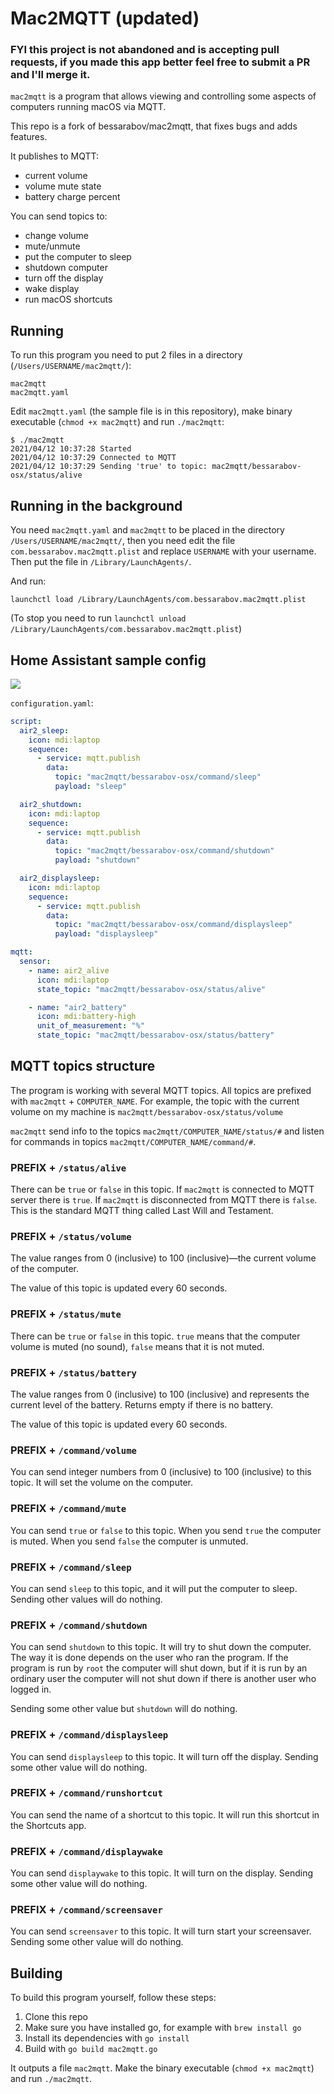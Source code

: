 # Mac2MQTT (updated)

### FYI this project is not abandoned and is accepting pull requests, if you made this app better feel free to submit a PR and I'll merge it.

`mac2mqtt` is a program that allows viewing and controlling some aspects of computers running macOS via MQTT.

This repo is a fork of bessarabov/mac2mqtt, that fixes bugs and adds features.

It publishes to MQTT:

 * current volume
 * volume mute state
 * battery charge percent


You can send topics to:

 * change volume
 * mute/unmute
 * put the computer to sleep
 * shutdown computer
 * turn off the display
 * wake display
 * run macOS shortcuts

## Running

To run this program you need to put 2 files in a directory (`/Users/USERNAME/mac2mqtt/`):

    mac2mqtt
    mac2mqtt.yaml

Edit `mac2mqtt.yaml` (the sample file is in this repository), make binary executable (`chmod +x mac2mqtt`) and run `./mac2mqtt`:

    $ ./mac2mqtt
    2021/04/12 10:37:28 Started
    2021/04/12 10:37:29 Connected to MQTT
    2021/04/12 10:37:29 Sending 'true' to topic: mac2mqtt/bessarabov-osx/status/alive

## Running in the background

You need `mac2mqtt.yaml` and `mac2mqtt` to be placed in the directory `/Users/USERNAME/mac2mqtt/`,
then you need edit the file `com.bessarabov.mac2mqtt.plist`
and replace `USERNAME` with your username. Then put the file in `/Library/LaunchAgents/`.


And run:

    launchctl load /Library/LaunchAgents/com.bessarabov.mac2mqtt.plist

(To stop you need to run `launchctl unload /Library/LaunchAgents/com.bessarabov.mac2mqtt.plist`)

## Home Assistant sample config

![](https://user-images.githubusercontent.com/47263/114361105-753c4200-9b7e-11eb-833c-c26a2b7d0e00.png)

`configuration.yaml`:

```yaml
script:
  air2_sleep:
    icon: mdi:laptop
    sequence:
      - service: mqtt.publish
        data:
          topic: "mac2mqtt/bessarabov-osx/command/sleep"
          payload: "sleep"

  air2_shutdown:
    icon: mdi:laptop
    sequence:
      - service: mqtt.publish
        data:
          topic: "mac2mqtt/bessarabov-osx/command/shutdown"
          payload: "shutdown"

  air2_displaysleep:
    icon: mdi:laptop
    sequence:
      - service: mqtt.publish
        data:
          topic: "mac2mqtt/bessarabov-osx/command/displaysleep"
          payload: "displaysleep"

mqtt:
  sensor:
    - name: air2_alive
      icon: mdi:laptop
      state_topic: "mac2mqtt/bessarabov-osx/status/alive"

    - name: "air2_battery"
      icon: mdi:battery-high
      unit_of_measurement: "%"
      state_topic: "mac2mqtt/bessarabov-osx/status/battery"
```

## MQTT topics structure

The program is working with several MQTT topics. All topics are prefixed with `mac2mqtt` + `COMPUTER_NAME`.
For example, the topic with the current volume on my machine is `mac2mqtt/bessarabov-osx/status/volume`

`mac2mqtt` send info to the topics `mac2mqtt/COMPUTER_NAME/status/#` and listen for commands in topics
`mac2mqtt/COMPUTER_NAME/command/#`.

### PREFIX + `/status/alive`

There can be `true` or `false` in this topic. If `mac2mqtt` is connected to MQTT server there is `true`.
If `mac2mqtt` is disconnected from MQTT there is `false`. This is the standard MQTT thing called Last Will and Testament.

### PREFIX + `/status/volume`

The value ranges from 0 (inclusive) to 100 (inclusive)—the current volume of the computer.

The value of this topic is updated every 60 seconds.

### PREFIX + `/status/mute`

There can be `true` or `false` in this topic. `true` means that the computer volume is muted (no sound),
`false` means that it is not muted.

### PREFIX + `/status/battery`

The value ranges from 0 (inclusive) to 100 (inclusive) and represents the current level of the battery. Returns empty if there is no battery.

The value of this topic is updated every 60 seconds.

### PREFIX + `/command/volume`

You can send integer numbers from 0 (inclusive) to 100 (inclusive) to this topic. It will set the volume on the computer.

### PREFIX + `/command/mute`

You can send `true` or `false` to this topic. When you send `true` the computer is muted. When you send `false` the computer
is unmuted.

### PREFIX + `/command/sleep`

You can send  `sleep` to this topic, and it will put the computer to sleep. Sending other values will do nothing.

### PREFIX + `/command/shutdown`

You can send `shutdown` to this topic. It will try to shut down the computer. The way it is done depends on
the user who ran the program. If the program is run by `root` the computer will shut down, but if it is run by an ordinary user
the computer will not shut down if there is another user who logged in.

Sending some other value but `shutdown` will do nothing.

### PREFIX + `/command/displaysleep`

You can send `displaysleep` to this topic. It will turn off the display. Sending some other value will do nothing.

### PREFIX + `/command/runshortcut`

You can send the name of a shortcut to this topic. It will run this shortcut in the Shortcuts app.

### PREFIX + `/command/displaywake`

You can send `displaywake` to this topic. It will turn on the display. Sending some other value will do nothing.

### PREFIX + `/command/screensaver`

You can send `screensaver` to this topic. It will turn start your screensaver. Sending some other value will do nothing.

## Building

To build this program yourself, follow these steps:

1. Clone this repo
2. Make sure you have installed go, for example with `brew install go`
3. Install its dependencies with `go install`
4. Build with `go build mac2mqtt.go`

It outputs a file `mac2mqtt`. Make the binary executable (`chmod +x mac2mqtt`) and run `./mac2mqtt`.
